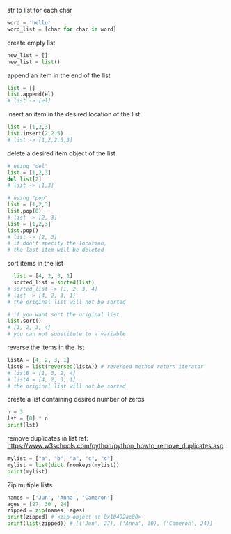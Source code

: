 str to list for each char
```py
word = 'hello'
word_list = [char for char in word]
```
create empty list
```py
new_list = []
new_list = list()
```
append an item in the end of the list
```py
list = []
list.append(el)
# list -> [el]
```
insert an item in the desired location of the list
```py
list = [1,2,3]
list.insert(2,2.5)
# list -> [1,2,2.5,3]
```
delete a desired item object of the list
```py
# using "del"
list = [1,2,3]
del list[2]
# lsit -> [1,3]

# using "pop"
list = [1,2,3]
list.pop(0)
# list -> [2, 3]
list = [1,2,3]
list.pop()
# list -> [2, 3]
# if don't specify the location,
# the last item will be deleted
```
sort items in the list
```py
  list = [4, 2, 3, 1]
  sorted_list = sorted(list)
# sorted_list -> [1, 2, 3, 4]
# list -> [4, 2, 3, 1]
# the original list will not be sorted

# if you want sort the original list
list.sort()
# [1, 2, 3, 4]
# you can not substitute to a variable
```
reverse the items in the list
```py
listA = [4, 2, 3, 1]
listB = list(reversed(listA)) # reversed method return iterator
# listB = [1, 3, 2, 4]
# listA = [4, 2, 3, 1]
# the original list will not be sorted
```
create a list containing desired number of zeros
```py
n = 3
lst = [0] * n
print(lst)
```
remove duplicates in list
ref: https://www.w3schools.com/python/python_howto_remove_duplicates.asp
```py
mylist = ["a", "b", "a", "c", "c"]
mylist = list(dict.fromkeys(mylist))
print(mylist)
```

Zip mutiple lists
```py
names = ['Jun', 'Anna', 'Cameron']
ages = [27, 30 , 24]
zipped = zip(names, ages)
print(zipped) # <zip object at 0x10492ac80>
print(list(zipped)) # [('Jun', 27), ('Anna', 30), ('Cameron', 24)]
```